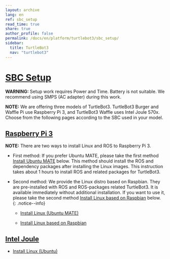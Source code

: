 ```yaml
---
layout: archive
lang: en
ref: sbc_setup
read_time: true
share: true
author_profile: false
permalink: /docs/en/platform/turtlebot3/sbc_setup/
sidebar:
  title: TurtleBot3
  nav: "turtlebot3"
---
```


<div style="counter-reset: h1 6"></div>

# [SBC Setup](#sbc-setup)

**WARNING:** Setup work requires Power and Time. Battery is not suitable. We recommend using SMPS (AC adapter) during this work.

**NOTE:** We are offering three models of TurtleBot3. TurtleBot3 Burger and Waffle Pi use Raspberry Pi 3, and TurtleBot3 Waffle uses Intel Joule 570x. Choose from the following pages according to the SBC used in your model.

## [Raspberry Pi 3](#raspberry-pi-3)

**NOTE:** There are two ways to install Linux and ROS to Raspberry Pi 3. 

- First method: If you prefer Ubuntu MATE, please take the first method [Install Ubuntu MATE](http://emanual.robotis.com/docs/en/platform/turtlebot3/raspberry_pi_3_setup/#install-linux-ubuntu-mate) below. This method should install the ROS and dependency packages after installing the Linux images. This instruction takes about 1 hours to install ROS and related packages for TurtleBot3.
- Second method: We provide the Linux distro based on Raspbian. They are pre-installed with ROS and ROS-packages related TurtleBot3. It is available immediately without additional installation. If you want to use it, please take the second method [Install Linux based on Raspbian](http://emanual.robotis.com/docs/en/platform/turtlebot3/raspberry_pi_3_setup/#install-linux-based-on-raspbian) below. 
{: .notice--info}

  - [Install Linux (Ubuntu MATE)](http://emanual.robotis.com/docs/en/platform/turtlebot3/raspberry_pi_3_setup/#install-linux-ubuntu-mate)

  - [Install Linux based on Raspbian](http://emanual.robotis.com/docs/en/platform/turtlebot3/raspberry_pi_3_setup/#install-linux-based-on-raspbian)

## [Intel Joule](#intel-joule)

  - [Install Linux (Ubuntu)](http://emanual.robotis.com/docs/en/platform/turtlebot3/joule_setup/#install-linux-ubuntu)